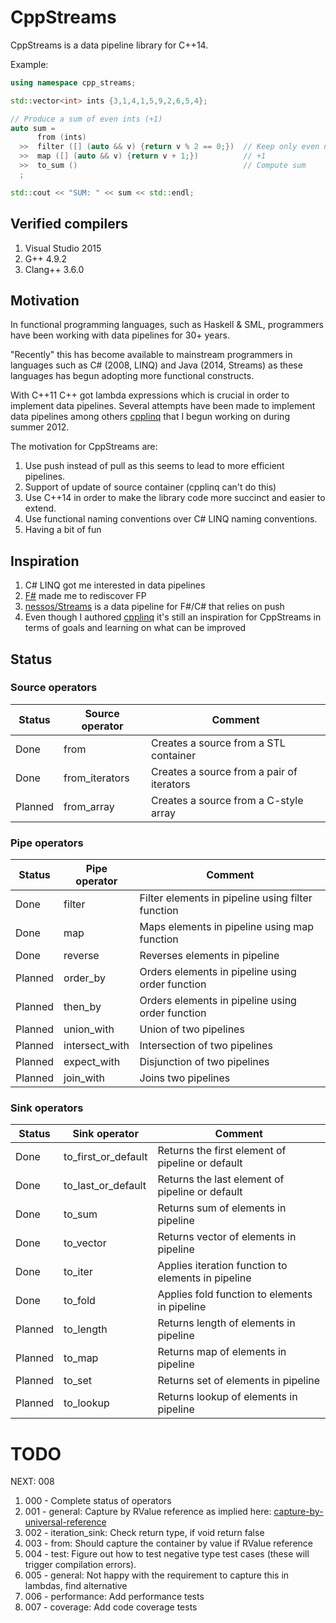 # CppStreams

CppStreams is a data pipeline library for C++14.

Example:

```c++
using namespace cpp_streams;

std::vector<int> ints {3,1,4,1,5,9,2,6,5,4};

// Produce a sum of even ints (+1)
auto sum =
      from (ints)
  >>  filter ([] (auto && v) {return v % 2 == 0;})  // Keep only even numbers
  >>  map ([] (auto && v) {return v + 1;})          // +1
  >>  to_sum ()                                     // Compute sum
  ;

std::cout << "SUM: " << sum << std::endl;
```

## Verified compilers
1. Visual Studio 2015
2. G++ 4.9.2
3. Clang++ 3.6.0

## Motivation

In functional programming languages, such as Haskell & SML, programmers have been working with
data pipelines for 30+ years.

"Recently" this has become available to mainstream programmers in
languages such as C# (2008, LINQ) and Java (2014, Streams) as these languages has begun adopting
more functional constructs.

With C++11 C++ got lambda expressions which is crucial  in order
to implement data pipelines. Several attempts have been made to implement data pipelines among
others [cpplinq](https://cpplinq.codeplex.com/) that I begun working on during summer 2012.

The motivation for CppStreams are:

1. Use push instead of pull as this seems to lead to more efficient pipelines.
2. Support of update of source container (cpplinq can't do this)
3. Use C++14 in order to make the library code more succinct and easier to extend.
4. Use functional naming conventions over C# LINQ naming conventions.
5. Having a bit of fun

## Inspiration

1. C# LINQ got me interested in data pipelines
2. [F#](https://github.com/Microsoft/visualfsharp) made me
   to rediscover FP
3. [nessos/Streams](https://github.com/nessos/Streams) is a data pipeline for F#/C# that relies on push
4. Even though I authored [cpplinq](https://cpplinq.codeplex.com/) it's still an inspiration for
   CppStreams in terms of goals and learning on what can be improved

## Status

### Source operators

| Status  | Source operator         | Comment                                            |
| --------|-------------------------|----------------------------------------------------|
| Done    | from                    | Creates a source from a STL container              |
| Done    | from_iterators          | Creates a source from a pair of iterators          |
| Planned | from_array              | Creates a source from a C-style array              |

### Pipe operators

| Status  | Pipe operator           | Comment                                            |
| --------|-------------------------|----------------------------------------------------|
| Done    | filter                  | Filter elements in pipeline using filter function  |
| Done    | map                     | Maps elements in pipeline using map function       |
| Done    | reverse                 | Reverses elements in pipeline                      |
| Planned | order_by                | Orders elements in pipeline using order function   |
| Planned | then_by                 | Orders elements in pipeline using order function   |
| Planned | union_with              | Union of two pipelines                             |
| Planned | intersect_with          | Intersection of two pipelines                      |
| Planned | expect_with             | Disjunction of two pipelines                       |
| Planned | join_with               | Joins two pipelines                                |

### Sink operators

| Status  | Sink operator           | Comment                                            |
| --------|-------------------------|----------------------------------------------------|
| Done    | to_first_or_default     | Returns the first element of pipeline or default   |
| Done    | to_last_or_default      | Returns the last element of pipeline or default    |
| Done    | to_sum                  | Returns sum of elements in pipeline                |
| Done    | to_vector               | Returns vector of elements in pipeline             |
| Done    | to_iter                 | Applies iteration function to elements in pipeline |
| Done    | to_fold                 | Applies fold function to elements in pipeline      |
| Planned | to_length               | Returns length of elements in pipeline             |
| Planned | to_map                  | Returns map of elements in pipeline                |
| Planned | to_set                  | Returns set of elements in pipeline                |
| Planned | to_lookup               | Returns lookup of elements in pipeline             |

# TODO

NEXT: 008

1. 000 - Complete status of operators
2. 001 - general: Capture by RValue reference as implied here: [capture-by-universal-reference](http://stackoverflow.com/questions/21238463/capture-by-universal-reference)
3. 002 - iteration_sink: Check return type, if void return false
4. 003 - from: Should capture the container by value if RValue reference
5. 004 - test: Figure out how to test negative type test cases (these will trigger compilation errors).
6. 005 - general: Not happy with the requirement to capture this in lambdas, find alternative
7. 006 - performance: Add performance tests
8. 007 - coverage: Add code coverage tests

